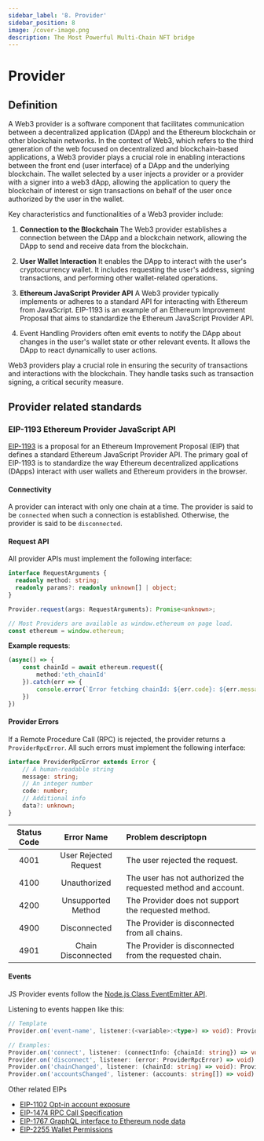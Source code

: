 ```yaml
---
sidebar_label: '8. Provider'
sidebar_position: 8
image: /cover-image.png
description: The Most Powerful Multi-Chain NFT bridge
---
```


# Provider


## Definition

A Web3 provider is a software component that facilitates communication between a decentralized application (DApp) and the Ethereum blockchain or other blockchain networks. In the context of Web3, which refers to the third generation of the web focused on decentralized and blockchain-based applications, a Web3 provider plays a crucial role in enabling interactions between the front end (user interface) of a DApp and the underlying blockchain. The wallet selected by a user injects a provider or a provider with a signer into a web3 dApp, allowing the application to query the blockchain of interest or sign transactions on behalf of the user once authorized by the user in the wallet.

Key characteristics and functionalities of a Web3 provider include:

1. **Connection to the Blockchain**
The Web3 provider establishes a connection between the DApp and a blockchain network, allowing the DApp to send and receive data from the blockchain.

2. **User Wallet Interaction**
It enables the DApp to interact with the user's cryptocurrency wallet. It includes requesting the user's address, signing transactions, and performing other wallet-related operations.

3. **Ethereum JavaScript Provider API**
A Web3 provider typically implements or adheres to a standard API for interacting with Ethereum from JavaScript. EIP-1193 is an example of an Ethereum Improvement Proposal that aims to standardize the Ethereum JavaScript Provider API.

4. Event Handling
Providers often emit events to notify the DApp about changes in the user's wallet state or other relevant events. It allows the DApp to react dynamically to user actions.

Web3 providers play a crucial role in ensuring the security of transactions and interactions with the blockchain. They handle tasks such as transaction signing, a critical security measure.

## Provider related standards

### EIP-1193 Ethereum Provider JavaScript API

[EIP-1193](https://eips.ethereum.org/EIPS/eip-1193) is a proposal for an Ethereum Improvement Proposal (EIP) that defines a standard Ethereum JavaScript Provider API. The primary goal of EIP-1193 is to standardize the way Ethereum decentralized applications (DApps) interact with user wallets and Ethereum providers in the browser.

#### Connectivity

A provider can interact with only one chain at a time. The provider is said to be `connected` when such a connection is established. Otherwise, the provider is said to be `disconnected`.

#### Request API

All provider APIs must implement the following interface:

```ts
interface RequestArguments {
  readonly method: string;
  readonly params?: readonly unknown[] | object;
}

Provider.request(args: RequestArguments): Promise<unknown>;
```

```ts
// Most Providers are available as window.ethereum on page load.
const ethereum = window.ethereum;
```

**Example requests**:

```ts
(async() => {
    const chainId = await ethereum.request({
        method:'eth_chainId'
    }).catch(err => {
        console.error(`Error fetching chainId: ${err.code}: ${err.message}`)
    })
})
```


#### Provider Errors

If a Remote Procedure Call (RPC) is rejected, the provider returns a `ProviderRpcError`. All such errors must implement the following interface:

```ts
interface ProviderRpcError extends Error {
    // A human-readable string
    message: string;
    // An integer number
    code: number;
    // Additional info
    data?: unknown;
}
```

|Status Code|Error Name|Problem descriptopn|
|:-:|:-:|:-|
|4001|User Rejected Request|The user rejected the request.|
|4100|Unauthorized|The user has not authorized the requested method and account.|
|4200|Unsupported Method|The Provider does not support the requested method.|
|4900|Disconnected|The Provider is disconnected from all chains.|
|4901| Chain Disconnected|The Provider is disconnected from the requested chain.|

#### Events

JS Provider events follow the [Node.js Class EventEmitter API](https://nodejs.org/api/events.html).

Listening to events happen like this:

```ts
// Template
Provider.on('event-name', listener:(<variable>:<type>) => void): Provider;

// Examples:
Provider.on('connect', listener: (connectInfo: {chainId: string}) => void): Provider;
Provider.on('disconnect', listener: (error: ProviderRpcError) => void): Provider;
Provider.on('chainChanged', listener: (chainId: string) => void): Provider;
Provider.on('accountsChanged', listener: (accounts: string[]) => void): Provider;
```

Other related EIPs
- [EIP-1102 Opt-in account exposure](https://eips.ethereum.org/EIPS/eip-1102)
- [EIP-1474 RPC Call Specification](https://eips.ethereum.org/EIPS/eip-1474)
- [EIP-1767 GraphQL interface to Ethereum node data](https://eips.ethereum.org/EIPS/eip-1767)
- [EIP-2255 Wallet Permissions](https://eips.ethereum.org/EIPS/eip-2255)